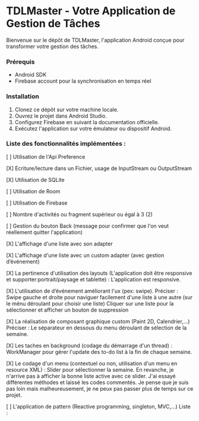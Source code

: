 # **TDLMaster - Votre Application de Gestion de Tâches**

Bienvenue sur le dépôt de TDLMaster, l'application Android conçue pour transformer votre gestion des tâches.

### **Prérequis**

- Android SDK
- Firebase account pour la synchronisation en temps réel

### **Installation**

1. Clonez ce dépôt sur votre machine locale.
2. Ouvrez le projet dans Android Studio.
3. Configurez Firebase en suivant la documentation officielle.
4. Exécutez l'application sur votre émulateur ou dispositif Android.

### Liste des fonctionnalités implémentées :

[ ] Utilisation de l'Api Preference

[X] Ecriture/lecture dans un Fichier, usage de InputStream ou OutputStream

[X] Utilisation de SQLite

[ ] Utilisation de Room

[ ] Utilisation de Firebase

[ ] Nombre d'activités ou fragment supérieur ou égal à 3 (2)

[ ] Gestion du bouton Back (message pour confirmer que l'on veut réellement quitter l'application)

[X] L'affichage d'une liste avec son adapter

[X] L'affichage d'une liste avec un custom adapter (avec gestion d’événement)

[X] La pertinence d'utilisation des layouts (L'application doit être responsive et supporter:portrait/paysage et tablette) :
L'application est responsive.

[X] L'utilisation de d’événement améliorant l'ux (pex: swipe). Préciser : 
Swipe gauche et droite pour naviguer facilement d'une liste à une autre (sur le ménu déroulant pour choisir une liste)
Cliquer sur une liste pour la sélectionner et afficher un bouton de suppression

[X] La réalisation de composant graphique custom (Paint 2D, Calendrier,...) Préciser :
Le séparateur en dessous du menu déroulant de sélection de la semaine.

[X] Les taches en background (codage du démarrage d'un thread) :
WorkManager pour gérer l'update des to-do list à la fin de chaque semaine.

[X] Le codage d'un menu (contextuel ou non, utilisation d'un menu en resource XML) :
Slider pour sélectionner la semaine.
En revanche, je n'arrive pas à afficher la bonne liste active avec ce slider. J'ai essayé différentes méthodes et laissé les codes commentés. Je pense que je suis pas loin mais malheureusement, je ne peux pas passer plus de temps sur ce projet.

[ ] L'application de pattern (Reactive programming, singleton, MVC,...) Liste :
